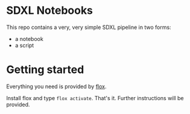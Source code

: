# SDXL Notebooks

This repo contains a very, very simple SDXL pipeline in two forms:
* a notebook
* a script

# Getting started

Everything you need is provided by [flox](https://flox.dev).

Install flox and type `flox activate`. That's it. Further instructions will be provided.

